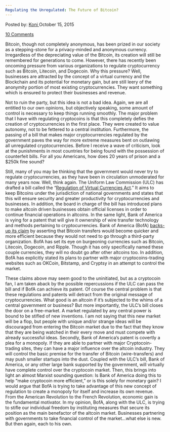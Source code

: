 ```yaml
---
Regulating the Unregulated: The Future of Bitcoin?
---
```

<article class="post-listing post-11789 post type-post status-publish format-standard has-post-thumbnail hentry category-deepdot-news tag-bitcoin tag-future tag-regulating tag-unregulated">
<div class="post-inner">
<p class="post-meta">
<span>Posted by: <a href="https://www.deepdotweb.com/author/kalyan/" title="">Koni </a></span>
<span>October 15, 2015</span>

<span><a href="https://www.deepdotweb.com/2015/10/15/regulating-the-unregulated-the-future-of-bitcoin/#comments">10 Comments</a></span>
</p>
<div class="clear"></div>
<div class="entry">
<p>Bitcoin, though not completely anonymous, has been prized in our society as a stepping-stone for a privacy-minded and anonymous currency. Irregardless of the depreciating value of the Bitcoin, its creation will still be remembered for generations to come. However, there has recently been oncoming pressure from various organizations to regulate cryptocurrency such as Bitcoin, Litecoin, and Dogecoin. Why this pressure? Well, businesses are attracted by the concept of a virtual currency and the Blockchain and its potential for monetary gain, but are still leery of the anonymity portion of most existing cryptocurrencies. They want something which is ensured to protect their businesses and revenue.</p>
<p>Not to ruin the party, but this idea is not a bad idea. Again, we are all entitled to our own opinions, but objectively speaking, some amount of control is necessary to keep things running smoothly. The major problem that I have with regulating cryptocoins is that this completely defies the creation of cryptocurrencies in the first place. They were created to value autonomy, not to be fettered to a central institution. Furthermore, the passing of a bill that makes major cryptocurrencies regulated by the government paves the way for more extreme measures bent on outlawing all unregulated cryptocurrencies. Before I receive a wave of criticism, look at the punishments in most countries for being found with the possession of counterfeit bills. For all you Americans, how does 20 years of prison and a $250k fine sound?</p>
<p>Still, many of you may be thinking that the government would never try to regulate cryptocurrencies, as they have been in circulation unmoderated for many years now. Well, think again. The Uniform Law Commission (ULC) has drafted a bill called the “<a href="http://www.uniformlawcommission.com/Committee.aspx?title=Regulation%20of%20Virtual%20Currencies">Regulation of Virtual Currencies Act</a>.” It aims to keep Bitcoins under the jurisdiction of national governments and states that this will ensure security and greater productivity for cryptocurrencies and businesses. In addition, the board in charge of the bill has introduced plans to make altcoin driven businesses obtain official licenses in order to continue financial operations in altcoins. In the same light, Bank of America is vying for a patent that will give it ownership of wire transfer technology and methods pertaining to cryptocurrencies. Bank of America (BofA) <a href="http://www.coindesk.com/bank-of-america-cryptocurrency-wire-transfer-patent/">backs-up its claim</a> by asserting that Bitcoin transfers would become quicker and more efficient because they would not need to go through a third-party organization. BofA has set its eye on burgeoning currencies such as Bitcoin, Litecoin, Dogecoin, and Ripple. Though it has only specifically named these couple currencies, they will no doubt go after other altcoins too. In addition, BofA has explicitly stated its plans to partner with major cryptocoins-trading websites such as OKCoin, Bitstamp, and Cryptsy in an attempt to control the market.</p>
<p>These claims above may seem good to the uninitiated, but as a cryptocoin fan, I am taken aback by the possible repercussions if the ULC can pass the bill and if BofA can achieve its patent. Of course the central problem is that these regulations and patents will detract from the original message of cryptocurrencies. What good is an altcoin if it’s subjected to the whims of a central government or business? But more importantly, the ULC’s bill closes the door on a free-market. A market regulated by any central power is bound to be stifled of new inventions. I am not saying that this new market will be a flop, but people with unique and/or strange ideas will be discouraged from entering the Bitcoin market due to the fact that they know that they are being watched in their every move and must compete with already successful ideas. Secondly, Bank of America’s patent is covertly a plea for a monopoly. If they are able to partner with major Cryptocoin-trading sites, they can have a major influence over the altcoin industry. They will control the basic premise for the transfer of Bitcoin (wire-transfers) and may push smaller startups into the dust. Coupled with the ULC’s bill, Bank of America, or any other large bank supported by the government, will virtually have complete control over the cryptocoin market. Then, this brings into light an almost Marxist sounding question: Is Bank of America doing this to help “make cryptocoin more efficient,” or is this solely for monetary gain? I would argue that BofA is trying to take advantage of this new concept of regulation to create a monopoly for itself and increase its own revenue. From the American Revolution to the French Revolution, economic gain is the fundamental motivator. In my opinion, BofA, along with the ULC, is trying to stifle our individual freedom by instituting measures that secure its position as the main benefactor of the altcoin market. Businesses partnering with governments to take financial control of the market&#8230;what else is new. But then again, each to his own.</p>
</div>
<span style="display:none"><a href="https://www.deepdotweb.com/tag/bitcoin/" rel="tag">bitcoin</a> <a href="https://www.deepdotweb.com/tag/future/" rel="tag">future</a> <a href="https://www.deepdotweb.com/tag/regulating/" rel="tag">regulating</a> <a href="https://www.deepdotweb.com/tag/unregulated/" rel="tag">unregulated</a></span> <span style="display:none" class="updated">2015-10-15</span>
<div style="display:none" class="vcard author" itemprop="author" itemscope itemtype="http://schema.org/Person"><strong class="fn" itemprop="name"><a href="https://www.deepdotweb.com/author/kalyan/" title="Posts by Koni" rel="author">Koni</a></strong></div>
</div>
</article>

